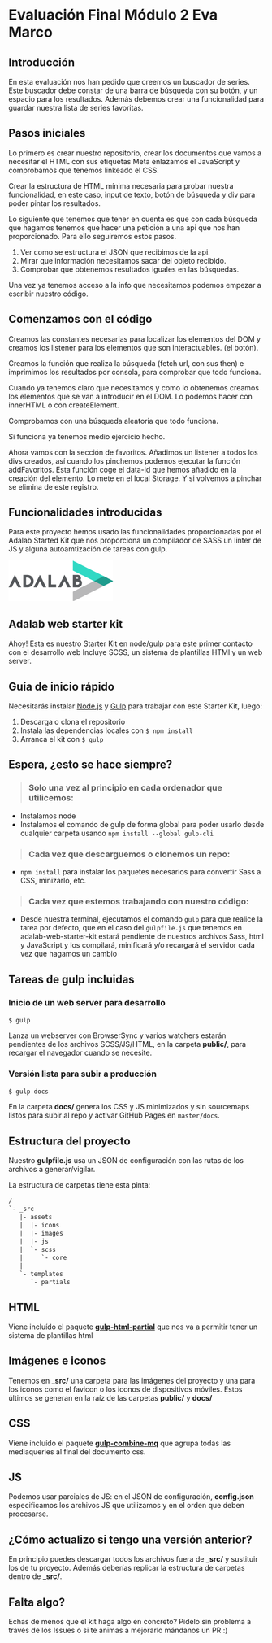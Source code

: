 # Evaluación Final Módulo 2 Eva Marco

## Introducción

En esta evaluación nos han pedido que creemos un buscador de series. Este buscador debe constar de una barra de búsqueda con su botón, y un espacio para los resultados.
Además debemos crear una funcionalidad para guardar nuestra lista de series favoritas.

## Pasos iniciales

Lo primero es crear nuestro repositorio, crear los documentos que vamos a necesitar el HTML con sus etiquetas Meta enlazamos el JavaScript y comprobamos que tenemos linkeado el CSS.

Crear la estructura de HTML mínima necesaria para probar nuestra funcionalidad, en este caso, input de texto, botón de búsqueda y div para poder pintar los resultados.

Lo siguiente que tenemos que tener en cuenta es que con cada búsqueda que hagamos tenemos que hacer una petición a una api que nos han proporcionado. Para ello seguiremos estos pasos.

1. Ver como se estructura el JSON que recibimos de la api.
2. Mirar que información necesitamos sacar del objeto recibido.
3. Comprobar que obtenemos resultados iguales en las búsquedas.

Una vez ya tenemos acceso a la info que necesitamos podemos empezar a escribir nuestro código.

## Comenzamos con el código

Creamos las constantes necesarias para localizar los elementos del DOM y creamos los listener para los elementos que son interactuables. (el botón).

Creamos la función que realiza la búsqueda (fetch url, con sus then) e imprimimos los resultados por consola, para comprobar que todo funciona.

Cuando ya tenemos claro que necesitamos y como lo obtenemos creamos los elementos que se van a introducir en el DOM. Lo podemos hacer con innerHTML o con createElement.

Comprobamos con una búsqueda aleatoria que todo funciona.

Si funciona ya tenemos medio ejercicio hecho.

Ahora vamos con la sección de favoritos. Añadimos un listener a todos los divs creados, así cuando los pinchemos podemos ejecutar la función addFavoritos.
Esta función coge el data-id que hemos añadido en la creación del elemento. Lo mete en el local Storage. Y si volvemos a pinchar se elimina de este registro.




## Funcionalidades introducidas

Para este proyecto hemos usado las funcionalidades proporcionadas por el Adalab Started Kit que nos proporciona un compilador de SASS un linter de JS y alguna autoamtización de tareas con gulp.


![Adalab](_src/assets/images/logo-adalab-80px.png)
## Adalab web starter kit
Ahoy! Esta es nuestro Starter Kit en node/gulp para este primer contacto con el desarrollo web
Incluye SCSS, un sistema de plantillas HTMl y un web server.

## Guía de inicio rápido
Necesitarás instalar [Node.js](https://nodejs.org/) y [Gulp](https://gulpjs.com) para trabajar con este Starter Kit, luego:
1. Descarga o clona el repositorio
2. Instala las dependencias locales con `$ npm install`
3. Arranca el kit con `$ gulp`

## Espera, ¿esto se hace siempre?
> ### Solo una vez al principio en cada ordenador que utilicemos:
- Instalamos node
- Instalamos el comando de gulp de forma global para poder usarlo desde cualquier carpeta usando `npm install --global gulp-cli`

> ### Cada vez que descarguemos o clonemos un repo:
- `npm install` para instalar los paquetes necesarios para convertir Sass a CSS, minizarlo, etc.

> ### Cada vez que estemos trabajando con nuestro código:
- Desde nuestra terminal, ejecutamos el comando `gulp` para que realice la tarea por defecto, que en el caso del `gulpfile.js` que tenemos en adalab-web-starter-kit estará pendiente de nuestros archivos Sass, html y JavaScript y los compilará, minificará y/o recargará el servidor cada vez que hagamos un cambio

## Tareas de gulp incluidas
### Inicio de un web server para desarrollo
```
$ gulp
```
Lanza un webserver con BrowserSync y varios watchers estarán pendientes de los archivos SCSS/JS/HTML, en la carpeta **public/**, para recargar el navegador cuando se necesite.

### Versión lista para subir a producción
```
$ gulp docs
```
En la carpeta **docs/** genera los CSS y JS minimizados y sin sourcemaps listos para subir al repo y activar GitHub Pages en `master/docs`.


## Estructura del proyecto
Nuestro **gulpfile.js** usa un JSON de configuración con las rutas de los archivos a generar/vigilar.

La estructura de carpetas tiene esta pinta:
```
/
`- _src
   |- assets
   |  |- icons
   |  |- images
   |  |- js
   |  `- scss
   |     `- core
   |
   `- templates
      `- partials

```

## HTML
Viene incluído el paquete [**gulp-html-partial**](https://www.npmjs.com/package/gulp-html-partial) que nos va a permitir tener un sistema de plantillas html

## Imágenes e iconos
Tenemos en **_src/** una carpeta para las imágenes del proyecto y una para los iconos como el favicon o los iconos de dispositivos móviles. Estos últimos se generan en la raíz de las carpetas **public/** y **docs/**

## CSS
Viene incluído el paquete [**gulp-combine-mq**](https://www.npmjs.com/package/gulp-combine-mq) que agrupa todas las mediaqueries al final del documento css.

## JS
Podemos usar parciales de JS: en el JSON de configuración, **config.json** especificamos los archivos JS que utilizamos y en el orden que deben procesarse.

## ¿Cómo actualizo si tengo una versión anterior?
En principio puedes descargar todos los archivos fuera de **_src/** y sustituir los de tu proyecto. Además deberías replicar la estructura de carpetas dentro de **_src/**.

## Falta algo?
Echas de menos que el kit haga algo en concreto? Pidelo sin problema a través de los Issues o si te animas a mejorarlo mándanos un PR :)
